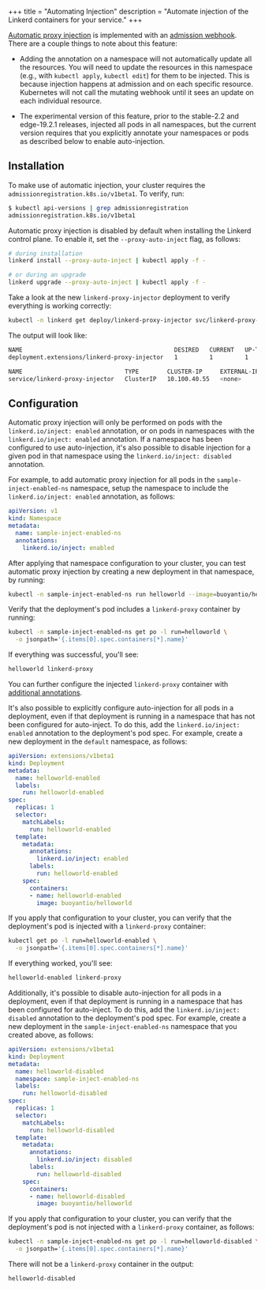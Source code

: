 +++
title = "Automating Injection"
description = "Automate injection of the Linkerd containers for your service."
+++

[Automatic proxy injection](/2/features/proxy-injection/) is implemented with an
[admission webhook](https://kubernetes.io/docs/reference/access-authn-authz/extensible-admission-controllers/#admission-webhooks).
There are a couple things to note about this feature:

- Adding the annotation on a namespace will not automatically update all the
  resources. You will need to update the resources in this namespace (e.g.,
  with `kubectl apply`, `kubectl edit`) for them to be injected. This is because
  injection happens at admission and on each specific resource. Kubernetes will
  not call the mutating webhook until it sees an update on each individual
  resource.

- The experimental version of this feature, prior to the stable-2.2 and
  edge-19.2.1 releases, injected all pods in all namespaces, but the current
  version requires that you explicitly annotate your namespaces or pods as
  described below to enable auto-injection.

## Installation

To make use of automatic injection, your cluster requires the
`admissionregistration.k8s.io/v1beta1`. To verify, run:

```bash
$ kubectl api-versions | grep admissionregistration
admissionregistration.k8s.io/v1beta1
```

Automatic proxy injection is disabled by default when installing the Linkerd
control plane. To enable it, set the `--proxy-auto-inject` flag, as follows:

```bash
# during installation
linkerd install --proxy-auto-inject | kubectl apply -f -

# or during an upgrade
linkerd upgrade --proxy-auto-inject | kubectl apply -f -
```

Take a look at the new `linkerd-proxy-injector` deployment to verify everything
is working correctly:

```bash
kubectl -n linkerd get deploy/linkerd-proxy-injector svc/linkerd-proxy-injector
```

The output will look like:

```bash
NAME                                           DESIRED   CURRENT   UP-TO-DATE   AVAILABLE   AGE
deployment.extensions/linkerd-proxy-injector   1         1         1            1           3m

NAME                             TYPE        CLUSTER-IP     EXTERNAL-IP   PORT(S)   AGE
service/linkerd-proxy-injector   ClusterIP   10.100.40.55   <none>        443/TCP   3m
```

## Configuration

Automatic proxy injection  will only be performed on pods with the
`linkerd.io/inject: enabled` annotation, or on pods in namespaces with the
`linkerd.io/inject: enabled` annotation. If a namespace has been configured to
use auto-injection, it's also possible to disable injection for a given pod in
that namespace using the `linkerd.io/inject: disabled` annotation.

For example, to add automatic proxy injection for all pods in the
`sample-inject-enabled-ns` namespace, setup the namespace to include the
`linkerd.io/inject: enabled` annotation, as follows:

```yaml
apiVersion: v1
kind: Namespace
metadata:
  name: sample-inject-enabled-ns
  annotations:
    linkerd.io/inject: enabled
```

After applying that namespace configuration to your cluster, you can test automatic
proxy injection by creating a new deployment in that namespace, by running:

```bash
kubectl -n sample-inject-enabled-ns run helloworld --image=buoyantio/helloworld
```

Verify that the deployment's pod includes a `linkerd-proxy` container by
running:

```bash
kubectl -n sample-inject-enabled-ns get po -l run=helloworld \
  -o jsonpath='{.items[0].spec.containers[*].name}'
```

If everything was successful, you'll see:

```bash
helloworld linkerd-proxy
```

You can further configure the injected `linkerd-proxy` container
with [additional annotations](/2/reference/proxy-configuration/).

It's also possible to explicitly configure auto-injection for all pods in a
deployment, even if that deployment is running in a namespace that has not been
configured for auto-inject. To do this, add the `linkerd.io/inject: enabled`
annotation to the deployment's pod spec. For example, create a new deployment in
the `default` namespace, as follows:

```yaml
apiVersion: extensions/v1beta1
kind: Deployment
metadata:
  name: helloworld-enabled
  labels:
    run: helloworld-enabled
spec:
  replicas: 1
  selector:
    matchLabels:
      run: helloworld-enabled
  template:
    metadata:
      annotations:
        linkerd.io/inject: enabled
      labels:
        run: helloworld-enabled
    spec:
      containers:
      - name: helloworld-enabled
        image: buoyantio/helloworld
```

If you apply that configuration to your cluster, you can verify that the
deployment's pod is injected with a `linkerd-proxy` container:

```bash
kubectl get po -l run=helloworld-enabled \
  -o jsonpath='{.items[0].spec.containers[*].name}'
```

If everything worked, you'll see:

```bash
helloworld-enabled linkerd-proxy
```

Additionally, it's possible to disable auto-injection for all pods in a
deployment, even if that deployment is running in a namespace that has been
configured for auto-inject. To do this, add the `linkerd.io/inject: disabled`
annotation to the deployment's pod spec. For example, create a new deployment in
the `sample-inject-enabled-ns` namespace that you created above, as follows:

```yaml
apiVersion: extensions/v1beta1
kind: Deployment
metadata:
  name: helloworld-disabled
  namespace: sample-inject-enabled-ns
  labels:
    run: helloworld-disabled
spec:
  replicas: 1
  selector:
    matchLabels:
      run: helloworld-disabled
  template:
    metadata:
      annotations:
        linkerd.io/inject: disabled
      labels:
        run: helloworld-disabled
    spec:
      containers:
      - name: helloworld-disabled
        image: buoyantio/helloworld
```

If you apply that configuration to your cluster, you can verify that the
deployment's pod is not injected with a `linkerd-proxy` container, as follows:

```bash
kubectl -n sample-inject-enabled-ns get po -l run=helloworld-disabled \
  -o jsonpath='{.items[0].spec.containers[*].name}'
```

There will not be a `linkerd-proxy` container in the output:

```bash
helloworld-disabled
```
